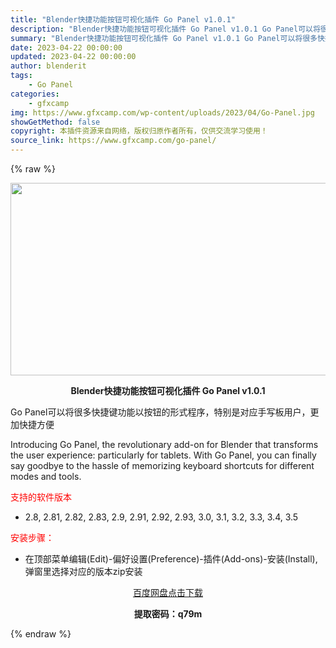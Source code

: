 ```yaml
---
title: "Blender快捷功能按钮可视化插件 Go Panel v1.0.1"
description: "Blender快捷功能按钮可视化插件 Go Panel v1.0.1 Go Panel可以将很多快捷键功能以按钮的形式程序，特别是对应手写板用户，更加快捷方便 Introducing Go Panel..."
summary: "Blender快捷功能按钮可视化插件 Go Panel v1.0.1 Go Panel可以将很多快捷键功能以按钮的形式程序，特别是对应手写板用户，更加快捷方便 Introducing Go Panel..."
date: 2023-04-22 00:00:00
updated: 2023-04-22 00:00:00
author: blenderit
tags: 
    - Go Panel
categories:
    - gfxcamp
img: https://www.gfxcamp.com/wp-content/uploads/2023/04/Go-Panel.jpg
showGetMethod: false
copyright: 本插件资源来自网络，版权归原作者所有，仅供交流学习使用！
source_link: https://www.gfxcamp.com/go-panel/
---
```


{% raw %}
<div><p><img decoding="async" class="aligncenter size-full wp-image-111826" src="https://www.gfxcamp.com/wp-content/uploads/2023/04/Go-Panel.jpg" data-src="https://www.gfxcamp.com/wp-content/uploads/2023/04/Go-Panel.jpg" alt="" width="590" height="308" data-srcset="https://www.gfxcamp.com/wp-content/uploads/2023/04/Go-Panel.jpg 590w, https://www.gfxcamp.com/wp-content/uploads/2023/04/Go-Panel-150x78.jpg 150w" data-sizes="(max-width: 590px) 100vw, 590px"></p><p style="text-align: center;"><strong>Blender快捷功能按钮可视化插件 Go Panel v1.0.1</strong></p><p>Go Panel可以将很多快捷键功能以按钮的形式程序，特别是对应手写板用户，更加快捷方便</p><p>Introducing Go Panel, the revolutionary add-on for Blender that transforms the user experience: particularly for tablets. With Go Panel, you can finally say goodbye to the hassle of memorizing keyboard shortcuts for different modes and tools.</p><p><span style="color: #ff0000;">支持的软件版本</span></p><ul>
<li>2.8, 2.81, 2.82, 2.83, 2.9, 2.91, 2.92, 2.93, 3.0, 3.1, 3.2, 3.3, 3.4, 3.5</li>
</ul><p style="text-align: left;"><span style="color: #ff0000;">安装步骤：</span></p><ul>
<li>在顶部菜单编辑(Edit)-偏好设置(Preference)-插件(Add-ons)-安装(Install),弹窗里选择对应的版本zip安装</li>
</ul><p style="text-align: center;"><a class="maxbutton-3 maxbutton maxbutton-baidu" target="_blank" rel="noopener" href="https://pan.baidu.com/s/1pCdIu5PupMxpff9vI9CtqQ?pwd=q79m"><span class="mb-text">百度网盘点击下载</span></a></p><p style="text-align: center;"><strong>提取密码：q79m</strong></p></div>
<div style="display: none">gfxcamp</div>
{% endraw %}